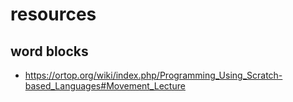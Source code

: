 # resources


## word blocks
* https://ortop.org/wiki/index.php/Programming_Using_Scratch-based_Languages#Movement_Lecture
